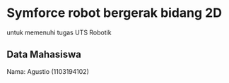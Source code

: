 # Symforce robot bergerak bidang 2D

untuk memenuhi tugas UTS Robotik 

## Data Mahasiswa
Nama: Agustio (1103194102)
